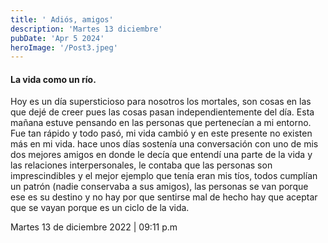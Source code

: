```yaml
---
title: ' Adiós, amigos'
description: 'Martes 13 diciembre'
pubDate: 'Apr 5 2024'
heroImage: '/Post3.jpeg'
---
```



<h4> La vida como un río. </h4>

Hoy es un día supersticioso para nosotros los mortales, son cosas en las que dejé de creer pues las cosas pasan independientemente del día. Esta mañana estuve pensando en las personas que pertenecían a mi entorno. Fue tan rápido y todo pasó, mi vida cambió y en este presente no existen más en mi vida. hace unos días sostenía una conversación con uno de mis dos mejores amigos en donde le decía que entendí una parte de la vida y las relaciones interpersonales, le contaba que las personas son imprescindibles y el mejor ejemplo que tenía eran mis tíos, todos cumplían un patrón (nadie conservaba a sus amigos), las personas se van porque ese es su destino y no hay por que sentirse mal de hecho hay que aceptar que se vayan porque es un ciclo de la vida.


Martes 13 de diciembre 2022 | 09:11 p.m
